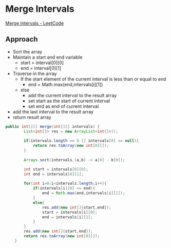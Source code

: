 # Merge Intervals

[Merge Intervals - LeetCode](https://leetcode.com/problems/merge-intervals/)

## Approach

- Sort the array
- Maintain a start and end variable
    - start = interval[0][0]
    - end = interval[0][1]
- Traverse in the array
    - If the start element of the current interval is less than or equal to end
        - end = Math.max(end,intervals[i][1])
    - else
        - add the current interval to the result array
        - set start as the start of current interval
        - set end as end of current interval
- add the last interval to the result array
- return result array

```java
public int[][] merge(int[][] intervals) {
        List<int[]> res = new ArrayList<int[]>();
        
        if(intervals.length == 0 || intervals[0] == null){
            return res.toArray(new int[0][]);
        }
        
        Arrays.sort(intervals,(a,b) -> a[0] - b[0]);

        int start = intervals[0][0];
        int end = intervals[0][1];
        
        for(int i=0;i<intervals.length;i++){
            if(intervals[i][0] <= end){
                end = Math.max(end,intervals[i][1]);
            }
            else{
                res.add(new int[]{start,end});
                start = intervals[i][0];
                end = intervals[i][1];
            }
        }
        res.add(new int[]{start,end});
        return res.toArray(new int[0][]);
    }
```